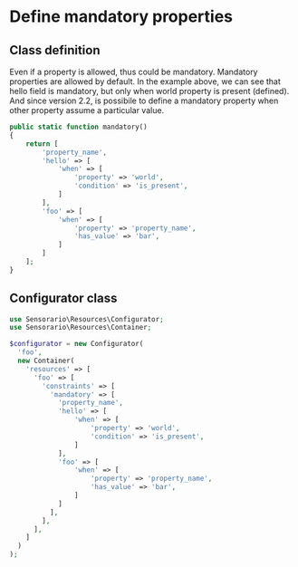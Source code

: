 # Define mandatory properties

## Class definition

Even if a property is allowed, thus could be mandatory. Mandatory properties are allowed by default. In the example above, we can see that hello field is mandatory, but only when world property is present (defined). And since version 2.2, is possibile to define a mandatory property when other property assume a particular value.

```php
public static function mandatory()
{
    return [
        'property_name',
        'hello' => [
            'when' => [
                'property' => 'world',
                'condition' => 'is_present',
            ]
        ],
        'foo' => [
            'when' => [
                'property' => 'property_name',
                'has_value' => 'bar',
            ]
        ]
    ];
}
```

## Configurator class

```php
use Sensorario\Resources\Configurator;
use Sensorario\Resources\Container;

$configurator = new Configurator(
  'foo',
  new Container(
    'resources' => [
      'foo' => [
        'constraints' => [
          'mandatory' => [
            'property_name',
            'hello' => [
                'when' => [
                    'property' => 'world',
                    'condition' => 'is_present',
                ]
            ],
            'foo' => [
                'when' => [
                    'property' => 'property_name',
                    'has_value' => 'bar',
                ]
            ]
          ],
        ],
      ],
    ]
  )
);
```
